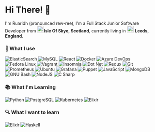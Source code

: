 # Hi There! :wave: 

I'm Ruaridh (pronounced rew-ree), I'm a Full Stack Junior Software Developer from <img src="https://image.flaticon.com/icons/svg/197/197601.svg" width="22"/>**Isle Of Skye, Scotland**, currently living in <img src="https://image.flaticon.com/icons/svg/323/323270.svg" width="22"/> **Leeds, England**.

### :wrench: What I use

<img alt="ElasticSearch" src="https://img.shields.io/badge/-ElasticSearch-005572?style=flat-square&logo=elasticsearch&logoColor=white" /> <img alt="MySQL" src="https://img.shields.io/badge/-MySQL-4479A1?style=flat-square&logo=mysql&logoColor=white" /> <img alt="React" src="https://img.shields.io/badge/-React-45b8d8?style=flat-square&logo=react&logoColor=white" /> <img alt="Docker" src="https://img.shields.io/badge/-Docker-2496ED?style=flat-square&logo=docker&logoColor=white" /> <img alt="Azure DevOps" src="https://img.shields.io/badge/-Azure_Devops-0078D7?style=flat-square&logo=azure-devops&logoColor=white" /> <img alt="Fedora Linux" src="https://img.shields.io/badge/-Fedora-294172?style=flat-square&logo=fedora&logoColor=white" /> <img alt="Vagrant" src="https://img.shields.io/badge/-Vagrant-1563FF?style=flat-square&logo=vagrant&logoColor=white" /> <img alt="Insomnia" src="https://img.shields.io/badge/-Insomnia-5849BE?style=flat-square&logo=insomnia&logoColor=white" /> <img alt="Dot Net" src="https://img.shields.io/badge/-.NET-5C2D91?style=flat-square&logo=.net&logoColor=white" /> <img alt="Redux" src="https://img.shields.io/badge/-Redux-764ABC?style=flat-square&logo=redux&logoColor=white" /> <img alt="Git" src="https://img.shields.io/badge/-Git-F05032?style=flat-square&logo=git&logoColor=white" /> <img alt="Prometheus" src="https://img.shields.io/badge/-Prometheus-E6522C?style=flat-square&logo=prometheus&logoColor=white" /> <img alt="Ubuntu" src="https://img.shields.io/badge/-Ubuntu-E95420?style=flat-square&logo=ubuntu&logoColor=white" /> <img alt="Grafana" src="https://img.shields.io/badge/-Grafana-F46800?style=flat-square&logo=grafana&logoColor=white"/> <img alt="Puppet" src="https://img.shields.io/badge/-Puppet-FFAE1A?style=flat-square&logo=puppet&logoColor=white" /> <img alt="JavaScript" src="https://img.shields.io/badge/-JavaScript-F7DF1E?style=flat-square&logo=javascript&logoColor=white" /> <img alt="MongoDB" src="https://img.shields.io/badge/-MongoDB-47A248?style=flat-square&logo=mongodb&logoColor=white" /> <img alt="GNU Bash" src="https://img.shields.io/badge/-GNU_Bash-4EAA25?style=flat-square&logo=gnu-bash&logoColor=white" /> <img alt="NodeJS" src="https://img.shields.io/badge/-NodeJs-339933?style=flat-square&logo=node.js&logoColor=white" /> <img alt="C Sharp" src="https://img.shields.io/badge/-C_Sharp-239021?style=flat-square&logo=C-Sharp&logoColor=white" /> 

### :books: What I'm Learning 

<img alt="Python" src="https://img.shields.io/badge/-Python-3776AB?style=flat-square&logo=python&logoColor=white" /> <img alt="PostgreSQL" src="https://img.shields.io/badge/-PostgreSQL-336791?style=flat-square&logo=postgresql&logoColor=white" /> <img alt="Kubernetes" src="https://img.shields.io/badge/-Kubernetes-326CE5?style=flat-square&logo=kubernetes&logoColor=white" /> <img alt="Elixir" src="https://img.shields.io/badge/-Elixir-4B275F?style=flat-square&logo=elixir&logoColor=white"  />  

### :mag: What I want to learn 

<img alt="Elixir" src="https://img.shields.io/badge/-Go-00ADD8?style=flat-square&logo=go&logoColor=white"  /> <img alt="Haskell" src="https://img.shields.io/badge/-Haskell-5D4F85?style=flat-square&logo=haskell&logoColor=white"  />